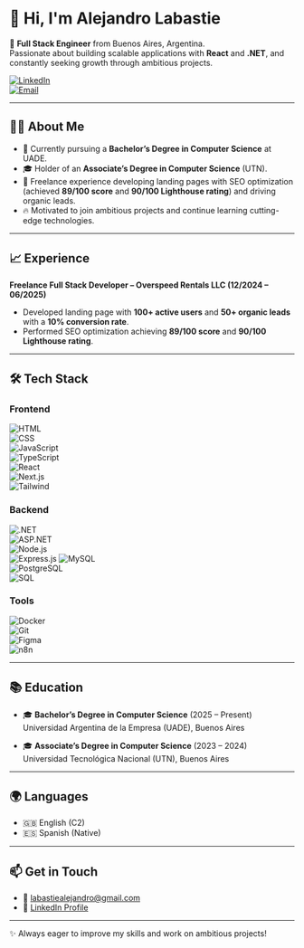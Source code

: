 # 👋 Hi, I'm Alejandro Labastie  

🚀 **Full Stack Engineer** from Buenos Aires, Argentina.  
Passionate about building scalable applications with **React** and **.NET**, and constantly seeking growth through ambitious projects.  

[![LinkedIn](https://img.shields.io/badge/LinkedIn-Profile-blue?style=for-the-badge&logo=linkedin)](https://linkedin.com/in/alejandro-labastie)  
[![Email](https://img.shields.io/badge/Email-Contact-informational?style=for-the-badge&logo=gmail)](mailto:labastiealejandro@gmail.com)  

---

## 🧑‍💻 About Me  
- 🌱 Currently pursuing a **Bachelor’s Degree in Computer Science** at UADE.  
- 🎓 Holder of an **Associate’s Degree in Computer Science** (UTN).  
- 💼 Freelance experience developing landing pages with SEO optimization (achieved **89/100 score** and **90/100 Lighthouse rating**) and driving organic leads.  
- 🔥 Motivated to join ambitious projects and continue learning cutting-edge technologies.  

---
## 📈 Experience  
**Freelance Full Stack Developer – Overspeed Rentals LLC (12/2024 – 06/2025)**  
- Developed landing page with **100+ active users** and **50+ organic leads** with a **10% conversion rate**.  
- Performed SEO optimization achieving **89/100 score** and **90/100 Lighthouse rating**.

---

## 🛠️ Tech Stack  

### Frontend  
![HTML](https://img.shields.io/badge/HTML-20232A?style=for-the-badge&logo=html5&logoColor=orange)  
![CSS](https://img.shields.io/badge/CSS-1572B6?style=for-the-badge&logo=css3&logoColor=white)  
![JavaScript](https://img.shields.io/badge/JavaScript-F7DF1E?style=for-the-badge&logo=javascript&logoColor=black)  
![TypeScript](https://img.shields.io/badge/TypeScript-007ACC?style=for-the-badge&logo=typescript&logoColor=white)  
![React](https://img.shields.io/badge/React-20232A?style=for-the-badge&logo=react&logoColor=61DAFB)  
![Next.js](https://img.shields.io/badge/Next.js-000000?style=for-the-badge&logo=next.js&logoColor=white)   
![Tailwind](https://img.shields.io/badge/Tailwind_CSS-38B2AC?style=for-the-badge&logo=tailwind-css&logoColor=white)  

### Backend  
![.NET](https://img.shields.io/badge/.NET-512BD4?style=for-the-badge&logo=dotnet&logoColor=white)  
![ASP.NET](https://img.shields.io/badge/ASP.NET_Core-5C2D91?style=for-the-badge&logo=dotnet&logoColor=white)  
![Node.js](https://img.shields.io/badge/Node.js-339933?style=for-the-badge&logo=node.js&logoColor=white)  
![Express.js](https://img.shields.io/badge/Express.js-000000?style=for-the-badge&logo=express&logoColor=white) 
![MySQL](https://img.shields.io/badge/MySQL-4479A1?style=for-the-badge&logo=mysql&logoColor=white)  
![PostgreSQL](https://img.shields.io/badge/PostgreSQL-336791?style=for-the-badge&logo=postgresql&logoColor=white)  
![SQL](https://img.shields.io/badge/SQL-003B57?style=for-the-badge&logo=databricks&logoColor=white)  

### Tools  
![Docker](https://img.shields.io/badge/Docker-2496ED?style=for-the-badge&logo=docker&logoColor=white)  
![Git](https://img.shields.io/badge/Git-F05032?style=for-the-badge&logo=git&logoColor=white)  
![Figma](https://img.shields.io/badge/Figma-F24E1E?style=for-the-badge&logo=figma&logoColor=white)  
![n8n](https://img.shields.io/badge/n8n-1d1d1d?style=for-the-badge&logo=n8n&logoColor=orange)  

---

## 📚 Education  
- 🎓 **Bachelor’s Degree in Computer Science** (2025 – Present)  
  Universidad Argentina de la Empresa (UADE), Buenos Aires  

- 🎓 **Associate’s Degree in Computer Science** (2023 – 2024)  
  Universidad Tecnológica Nacional (UTN), Buenos Aires  

---

## 🌍 Languages  
- 🇬🇧 English (C2)  
- 🇪🇸 Spanish (Native)  

---

## 📫 Get in Touch  
- 📧 [labastiealejandro@gmail.com](mailto:labastiealejandro@gmail.com)  
- 💼 [LinkedIn Profile](https://linkedin.com/in/alejandro-labastie)  

---
✨ Always eager to improve my skills and work on ambitious projects!
